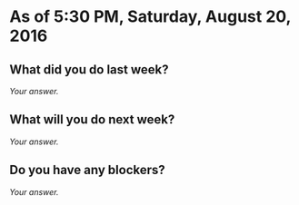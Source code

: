# As of 5:30 PM, Saturday, August 20, 2016

## What did you do last week?

*Your answer.*

## What will you do next week?

*Your answer.*

## Do you have any blockers?

*Your answer.*

